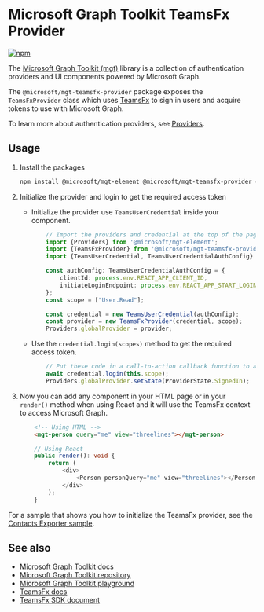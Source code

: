 # Microsoft Graph Toolkit TeamsFx Provider

[![npm](https://img.shields.io/npm/v/@microsoft/mgt-teamsfx-provider?style=for-the-badge)](https://www.npmjs.com/package/@microsoft/mgt-teamsfx-provider)

The [Microsoft Graph Toolkit (mgt)](https://aka.ms/mgt) library is a collection of authentication providers and UI components powered by Microsoft Graph. 

The `@microsoft/mgt-teamsfx-provider` package exposes the `TeamsFxProvider` class which uses [TeamsFx](https://www.npmjs.com/package/@microsoft/teamsfx) to sign in users and acquire tokens to use with Microsoft Graph.

To learn more about authentication providers, see [Providers](./providers.md).

## Usage

1. Install the packages

    ```bash
    npm install @microsoft/mgt-element @microsoft/mgt-teamsfx-provider @microsoft/teamsfx
    ```

1. Initialize the provider and login to get the required access token

    - Initialize the provider use `TeamsUserCredential` inside your component.

        ```ts
            // Import the providers and credential at the top of the page
            import {Providers} from '@microsoft/mgt-element';
            import {TeamsFxProvider} from '@microsoft/mgt-teamsfx-provider';
            import {TeamsUserCredential, TeamsUserCredentialAuthConfig} from "@microsoft/teamsfx";

            const authConfig: TeamsUserCredentialAuthConfig = {
                clientId: process.env.REACT_APP_CLIENT_ID,
                initiateLoginEndpoint: process.env.REACT_APP_START_LOGIN_PAGE_URL,
            };
            const scope = ["User.Read"];

            const credential = new TeamsUserCredential(authConfig);
            const provider = new TeamsFxProvider(credential, scope);
            Providers.globalProvider = provider;
        ```

    - Use the `credential.login(scopes)` method to get the required access token.

        ```ts
            // Put these code in a call-to-action callback function to avoid browser blocking automatically showing up pop-ups. 
            await credential.login(this.scope);
            Providers.globalProvider.setState(ProviderState.SignedIn);
        ```

1. Now you can add any component in your HTML page or in your `render()` method when using React and it will use the TeamsFx context to access Microsoft Graph.

    ```html
        <!-- Using HTML -->
        <mgt-person query="me" view="threelines"></mgt-person>
    ```

    ```ts
        // Using React
        public render(): void {
            return (
                <div>
                    <Person personQuery="me" view="threelines"></Person>
                </div>
            );
        }
    ```

For a sample that shows you how to initialize the TeamsFx provider, see the [Contacts Exporter sample](https://github.com/OfficeDev/TeamsFx-Samples/tree/dev/hello-world-tab-with-backend).

## See also
* [Microsoft Graph Toolkit docs](https://aka.ms/mgt-docs)
* [Microsoft Graph Toolkit repository](https://aka.ms/mgt)
* [Microsoft Graph Toolkit playground](https://mgt.dev)
* [TeamsFx docs](https://aka.ms/teamsfx-docs)
* [TeamsFx SDK document](https://learn.microsoft.com/microsoftteams/platform/toolkit/teamsfx-sdk)